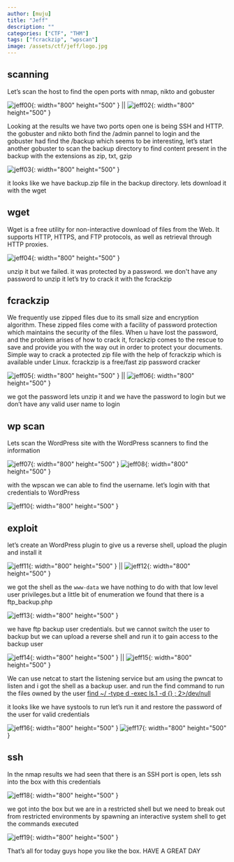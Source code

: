 ```yaml
---
author: [muju]
title: "Jeff"
description: ""
categories: ["CTF", "THM"]
tags: ["fcrackzip", "wpscan"]
image: /assets/ctf/jeff/logo.jpg
---
```


## scanning

Let’s scan the host to find the open ports with nmap, nikto and gobuster

![jeff00](/assets/ctf/jeff/jeff_00.png){: width="800" height="500" } || ![jeff02](/assets/ctf/jeff/jeff_02.png){: width="800" height="500" }

Looking at the results we have two ports open one is being SSH and HTTP. the gobuster and nikto both find the /admin pannel to login and the gobuster had find the /backup which seems to be interesting, let’s start another gobuster to scan the backup directory to find content present in the backup with the extensions as zip, txt, gzip

![jeff03](/assets/ctf/jeff/jeff_03.png){: width="800" height="500" }

it looks like we have backup.zip file in the backup directory. lets download it with the wget 

## wget

Wget is a free utility for non-interactive download of files from the Web. It supports HTTP, HTTPS, and FTP protocols, as well as
retrieval through HTTP proxies.

![jeff04](/assets/ctf/jeff/jeff_04.png){: width="800" height="500" }

unzip it but we failed. it was protected by a password. we don't have any password to unzip it let’s try to crack it with the fcrackzip

## fcrackzip

We frequently use zipped files due to its small size and encryption algorithm. These zipped files come with a facility of password protection which maintains the security of the files. When u have lost the password, and the problem arises of how to crack it, fcrackzip comes to the rescue to save and provide you with the way out in order to protect your documents. Simple way to crack a protected zip file with the help of fcrackzip which is available under Linux. fcrackzip is a free/fast zip password cracker

![jeff05](/assets/ctf/jeff/jeff_05.png){: width="800" height="500" } || ![jeff06](/assets/ctf/jeff/jeff_06.png){: width="800" height="500" }

we got the password lets unzip it and we have the password to login but we don’t have any valid user name to login

## wp scan

Lets scan the WordPress site with the WordPress scanners to find the information

![jeff07](/assets/ctf/jeff/jeff_07.png){: width="800" height="500" }
![jeff08](/assets/ctf/jeff/jeff_08.png){: width="800" height="500" }

with the wpscan we can able to find the username. let’s login with that credentials to WordPress

![jeff10](/assets/ctf/jeff/jeff_10.png){: width="800" height="500" }

## exploit

let’s create an WordPress plugin to give us a reverse shell, upload the plugin and install it

![jeff11](/assets/ctf/jeff/jeff_11.png){: width="800" height="500" } || ![jeff12](/assets/ctf/jeff/jeff_12.png){: width="800" height="500" }

we got the shell as the `www-data` we have nothing to do with that low level user privileges.but a little bit of enumeration we found that there is a ftp_backup.php

![jeff13](/assets/ctf/jeff/jeff_13.png){: width="800" height="500" }

we have ftp backup user credentials. but we cannot switch the user to backup but we can upload a reverse shell and run it to gain access to the backup user

![jeff14](/assets/ctf/jeff/jeff_14.png){: width="800" height="500" } || ![jeff15](/assets/ctf/jeff/jeff_15.png){: width="800" height="500" }

We can use netcat to start the listening service but am using the pwncat to listen and i got the shell as a backup user. and run the find command to run the files owned by the user [find ~/ -type d -exec ls.1 -d {} \; 2>/dev/null](https://explainshell.com/explain?cmd=find%20%7E/%20-type%20d%20-exec%20ls.1%20-d%20%7B%7D%20%5C%3B%202%3E/dev/null)

it looks like we have systools to run let’s run it and restore the password of the user for valid credentials

![jeff16](/assets/ctf/jeff/jeff_16.png){: width="800" height="500" }
![jeff17](/assets/ctf/jeff/jeff_17.png){: width="800" height="500" }

## ssh

In the nmap results we had seen that there is an SSH port is open, lets ssh into the box with this credentials

![jeff18](/assets/ctf/jeff/jeff_18.png){: width="800" height="500" }

we got into the box but we are in a restricted shell but we need to break out from restricted environments by spawning an interactive system shell to get the commands executed

![jeff19](/assets/ctf/jeff/jeff_19.png){: width="800" height="500" }

That’s all for today guys hope you like the box. HAVE A GREAT DAY